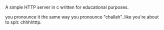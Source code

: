 A simple HTTP server in c written for educational purposes.

you pronounce it the same way you pronounce "challah"..like you're about to
spit: chhhhtttp.
